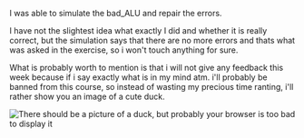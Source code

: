 I was able to simulate the bad_ALU and repair the errors.

I have not the slightest idea what exactly I did and whether it is really correct, but the simulation says that there are no more errors and thats what was asked in the exercise, so i won't touch anything for sure.

What is probably worth to mention is that i will not give any feedback this week because if i say exactly what is in my mind atm. i'll probably be banned from this course, so instead of wasting my precious time ranting, i'll rather show you an image of a cute duck.

![There should be a picture of a duck, but probably your browser is too bad to display it](https://i.pinimg.com/originals/be/8c/a5/be8ca534ec30c44b560bcf6b23b7a91d.jpg)
